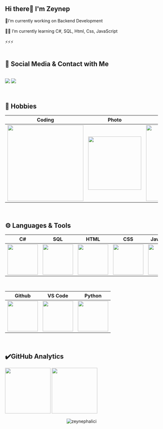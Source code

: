 
## Hi there👋  I'm Zeynep

🔭I’m currently working on Backend Development</br></br>👩‍💻 I’m currently learning C#, SQL, Html, Css, JavaScript </br></br> ⚡⚡⚡   </br></br>

## 💬 Social Media & Contact with Me
<p align="">
<br/> 
 <a target="_blank" href="https://www.linkedin.com/in/mervezeynephalici/"><img src="https://img.shields.io/badge/LinkedIn-0077B5?style=for-the-badge&logo=linkedin&logoColor=white"></a>
 <a target="_blank" href="mailto:zeynephhalici@gmail.com"><img src="https://img.shields.io/badge/Gmail-D14836?style=for-the-badge&logo=gmail&logoColor=white"></a>
</p>

</br>

## 🚀  Hobbies 

|Coding|Photo|Reading|Listening|
|:-:|:-:|:-:|:-:|
|<img style="width: 250px" src="https://media.giphy.com/media/L1R1tvI9svkIWwpVYr/giphy.gif">|<img style="width: 175px" src="https://media.giphy.com/media/8myYQ3otu4ipvM8McM/giphy.gif">|  <img style="width: 250px" src="https://media.giphy.com/media/NFA61GS9qKZ68/giphy.gif">|<img style="width: 175px" src="https://media0.giphy.com/media/JnBpOpznNOC2c/giphy.gif?cid=ecf05e47sacmh2a03l4hke19w0sfpmyn8somth28l7520lh5&rid=giphy.gif&ct=g">|
</br>

## ⚙️ Languages & Tools 

 
|C#|SQL|HTML|CSS|JavaScript|Bootstrap
|:-:|:-:|:-:|:-:|:-:|:-:|  
|<img style="width: 100px" src="https://mir-s3-cdn-cf.behance.net/project_modules/max_1200/622ca052071761.59034e74abb36.gif">|<img style="width: 100px" src="https://media1.giphy.com/media/EK5nB6wQKKN86j7GWx/giphy.gif?cid=790b76113fd65a9386daf6b2bd86487884627fdfdf1a597a&rid=giphy.gif&ct=s">|<img style="width: 100px" src="https://media.giphy.com/media/QssGEmpkyEOhBCb7e1/giphy.gif">|<img style="width: 100px" src="https://media.giphy.com/media/CEHtFH3rJ6xdhBUKIT/giphy.gif">|<img style="width: 100px" src="https://media.giphy.com/media/ln7z2eWriiQAllfVcn/giphy.gif">|<img style="width: 100px" src="https://getbootstrap.com/docs/4.6/assets/brand/bootstrap-social-logo.png">| 
<br/> 

 
|Github|VS Code|Python
|:-:|:-:|:-:|
|<img style="width: 100px" src="https://media.giphy.com/media/KzJkzjggfGN5Py6nkT/giphy.gif">| <img style="width: 100px" src="https://media.giphy.com/media/IdyAQJVN2kVPNUrojM/giphy.gif">|<img style="width: 100px" src="https://media.giphy.com/media/KAq5w47R9rmTuvWOWa/giphy.gif">|
<br/>



## ✔️GitHub Analytics

<p align="left" >
<a href="https://github.com/zeynephalici">
 <img height="150em" align:"center"  src="https://github-readme-stats-eight-theta.vercel.app/api?username=zeynephalici&show_icons=true&theme=algolia&include_all_commits=true&count_private=true"/></a>
  <a href="https://github.com/zeynephalici"><img height="150em" align:"center" src="https://github-readme-stats-eight-theta.vercel.app/api/top-langs/?username=zeynephalici&layout=compact&langs_count=8&theme=algolia"/>
</a>
</p>

<p align="center"> <img src="https://komarev.com/ghpvc/?username=zeynephalici&label=Profile%20views&color=0e75b6&style=flat" alt="zeynephalici" /></p>
